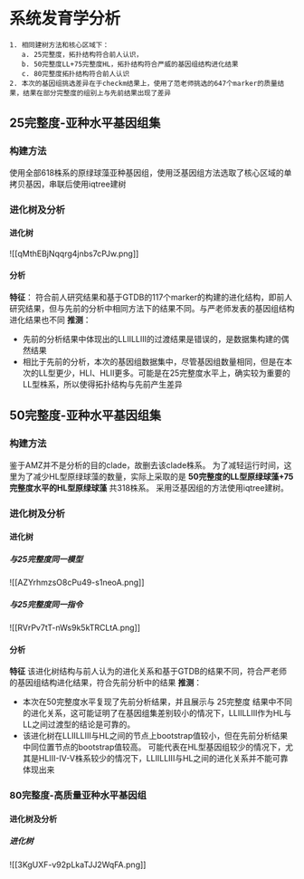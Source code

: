 # 系统发育学分析
```
1. 相同建树方法和核心区域下：
   a. 25完整度，拓扑结构符合前人认识，
   b. 50完整度LL+75完整度HL，拓扑结构符合严威的基因组结构进化结果
   c. 80完整度拓扑结构符合前人认识
2. 本次的基因组挑选差异在于checkm结果上，使用了范老师挑选的647个marker的质量结果，结果在部分完整度的组别上与先前结果出现了差异
```
## 25完整度-亚种水平基因组集
### 构建方法
使用全部618株系的原绿球藻亚种基因组，使用泛基因组方法选取了核心区域的单拷贝基因，串联后使用iqtree建树
### 进化树及分析
#### 进化树
![[qMthEBjNqqrg4jnbs7cPJw.png]]

#### 分析
**特征**：
   符合前人研究结果和基于GTDB的117个marker的构建的进化结构，即前人研究结果，但与先前的分析中相同方法下的结果不同。与严老师发表的基因组结构进化结果也不同
**推测**：
   - 先前的分析结果中体现出的LLIILLIII的过渡结果是错误的，是数据集构建的偶然结果
   - 相比于先前的分析，本次的基因组数据集中，尽管基因组数量相同，但是在本次的LL型更少，HLI、HLII更多。可能是在25完整度水平上，确实较为重要的LL型株系，所以使得拓扑结构与先前产生差异

## 50完整度-亚种水平基因组集
### 构建方法
鉴于AMZ并不是分析的目的clade，故删去该clade株系。
为了减轻运行时间，这里为了减少HL型原绿球藻的数量，实际上采取的是 **50完整度的LL型原绿球藻+75完整度水平的HL型原绿球藻** 共318株系。
采用泛基因组的方法使用iqtree建树。
### 进化树及分析
#### 进化树
##### 与25完整度同一模型
![[AZYrhmzsO8cPu49-s1neoA.png]]

##### 与25完整度同一指令
![[RVrPv7tT-nWs9k5kTRCLtA.png]]
#### 分析
**特征**
   该进化树结构与前人认为的进化关系和基于GTDB的结果不同，符合严老师的基因组结构进化结果，符合先前分析中的结果
**推测**：
   - 本次在50完整度水平复现了先前分析结果，并且展示与 25完整度 结果中不同的进化关系，这可能证明了在基因组集差别较小的情况下，LLIILLIII作为HL与LL之间过渡型的结论是可靠的。
   - 该进化树在LLIILLIII与HL之间的节点上bootstrap值较小，但在先前分析结果中同位置节点的bootstrap值较高。
     可能代表在HL型基因组较少的情况下，尤其是HLIII-IV-V株系较少的情况下，LLIILLIII与HL之间的进化关系并不能可靠体现出来

### 80完整度-高质量亚种水平基因组
#### 进化树及分析
##### 进化树
![[3KgUXF-v92pLkaTJJ2WqFA.png]]


